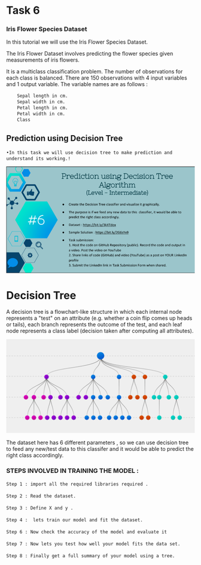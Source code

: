 # Task 6
### Iris Flower Species Dataset

In this tutorial we will use the Iris Flower Species Dataset.

The Iris Flower Dataset involves predicting the flower species given measurements of iris flowers.

It is a multiclass classification problem. The number of observations for each class is balanced. There are 150 observations with 4 input variables and 1 output variable. The variable names are as follows  :

        Sepal length in cm.
        Sepal width in cm.
        Petal length in cm.
        Petal width in cm.
        Class
## Prediction using Decision Tree
	•In this task we will use decision tree to make prediction and understand its working.!
![decisiontree](https://github.com/voldemortuk/Data-Science-and-Business-Analytics-Internship/blob/main/TASK6/Task6.png)
# Decision Tree

A decision tree is a flowchart-like structure in which each internal node represents a "test" on an attribute (e.g. whether a coin flip comes up heads or tails), each branch represents the outcome of the test, and each leaf node represents a class label (decision taken after computing all attributes).


![decisiontree](https://github.com/voldemortuk/Data-Science-and-Business-Analytics-Internship/blob/main/TASK6/Decision-Trees-2.png)


The dataset here has 6 different parameters , so we can use decision tree to feed any new/test data to this classifer and it would be able to predict the right class accordingly.



### STEPS INVOLVED IN TRAINING THE MODEL :
    Step 1 : import all the required libraries required .

    Step 2 : Read the dataset.

    Step 3 : Define X and y .

    Step 4 :  lets train our model and fit the dataset.

    Step 6 : Now check the accuracy of the model and evaluate it

    Step 7 : Now lets you test how well your model fits the data set.

    Step 8 : Finally get a full summary of your model using a tree.
